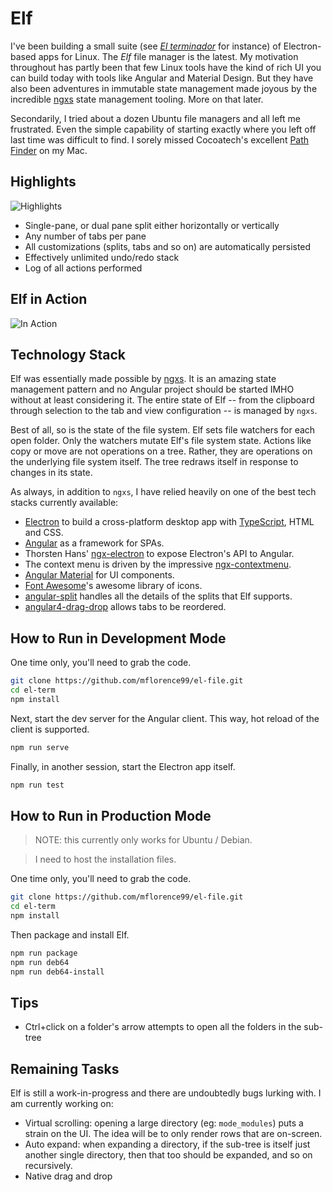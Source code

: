 # Elf

I've been building a small suite (see [_El terminador_](https://github.com/mflorence99/el-term) for instance) of Electron-based apps for Linux. The _Elf_ file manager is the latest. My motivation throughout has partly been that few Linux tools have the kind of rich UI you can build today with tools like Angular and Material Design. But they have also been adventures in immutable state management made joyous by the incredible [ngxs](https://ngxs.io) state management tooling. More on that later.

Secondarily, I tried about a dozen Ubuntu file managers and all left me frustrated. Even the simple capability of starting exactly where you left off last time was difficult to find. I sorely missed Cocoatech's excellent [Path Finder](https://cocoatech.com/#/) on my Mac.

<!-- tocstop -->

## Highlights

![Highlights](elf-overview.png)

* Single-pane, or dual pane split either horizontally or vertically
* Any number of tabs per pane
* All customizations (splits, tabs and so on) are automatically persisted
* Effectively unlimited undo/redo stack
* Log of all actions performed

## Elf in Action

![In Action](elf-in-action.gif)

## Technology Stack

Elf was essentially made possible by [ngxs](https://ngxs.io). It is an amazing state management pattern and no Angular project should be started IMHO without at least considering it. The entire state of Elf -- from the clipboard through selection to the tab and view configuration -- is managed by `ngxs`. 

Best of all, so is the state of the file system. Elf sets file watchers for each open folder. Only the watchers mutate Elf's file system state. Actions like copy or move are not operations on a tree. Rather, they are operations on the underlying file system itself. The tree redraws itself in response to changes in its state.

As always, in addition to `ngxs`, I have relied heavily on one of the best tech stacks currently available:

* [Electron](https://electronjs.org/) to build a cross-platform desktop app with [TypeScript](http://www.typescriptlang.org/), HTML and CSS.
* [Angular](https://angular.io/docs) as a framework for SPAs.
* Thorsten Hans' [ngx-electron](https://github.com/ThorstenHans/ngx-electron) to expose Electron's API to Angular.
* The context menu is driven by the impressive [ngx-contextmenu](https://github.com/isaacplmann/ngx-contextmenu).
* [Angular Material](https://material.angular.io/) for UI components.
* [Font Awesome](https://fontawesome.com)'s awesome library of icons.
* [angular-split](https://bertrandg.github.io/angular-split/#/) handles all the details of the splits that Elf supports.
* [angular4-drag-drop](https://bitbucket.org/IpponMattRitter/angular4-drag-drop) allows tabs to be reordered.


## How to Run in Development Mode

One time only, you'll need to grab the code.

```sh
git clone https://github.com/mflorence99/el-file.git
cd el-term
npm install
```

Next, start the dev server for the Angular client. This way, hot reload of the client is supported.

```sh
npm run serve
```

Finally, in another session, start the Electron app itself.

```sh
npm run test
```

## How to Run in Production Mode

> NOTE: this currently only works for Ubuntu / Debian.

> I need to host the installation files.

One time only, you'll need to grab the code.

```sh
git clone https://github.com/mflorence99/el-file.git
cd el-term
npm install
```

Then package and install Elf.

```sh
npm run package
npm run deb64
npm run deb64-install
```

## Tips

* Ctrl+click on a folder's arrow attempts to open all the folders in the sub-tree

## Remaining Tasks

Elf is still a work-in-progress and there are undoubtedly bugs lurking with. I am currently working on:

* Virtual scrolling: opening a large directory (eg: `mode_modules`) puts a strain on the UI. The idea will be to only render rows that are on-screen.
* Auto expand: when expanding a directory, if the sub-tree is itself just another single directory, then that too should be expanded, and so on recursively.
* Native drag and drop

